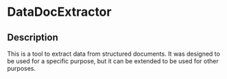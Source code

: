 # DataDocExtractor

## Description

This is a tool to extract data from structured documents. It was designed to be used for a specific purpose, but it can be extended to be used for other purposes. 